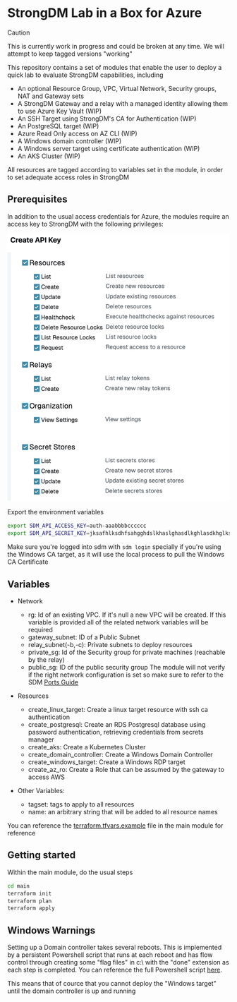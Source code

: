 # StrongDM Lab in a Box for Azure
> [!CAUTION]
> This is currently work in progress and could be broken at any time.
> We will attempt to keep tagged versions "working"


This repository contains a set of modules that enable the user to deploy a quick lab to evaluate StrongDM capabilities, including
- An optional Resource Group, VPC, Virtual Network, Security groups, NAT and Gateway sets
- A StrongDM Gateway and a relay with a managed identity allowing them to use Azure Key Vault (WIP)
- An SSH Target using StrongDM's CA for Authentication (WIP)
- An PostgreSQL target (WIP)
- Azure Read Only access on AZ CLI (WIP)
- A Windows domain controller (WIP)
- A Windows server target using certificate authentication (WIP)
- An AKS Cluster (WIP)

All resources are tagged according to variables set in the module, in order to set adequate access roles in StrongDM

## Prerequisites
In addition to the usual access credentials for Azure, the modules require an access key to StrongDM with the following privileges:

 ![StrongDM Permissions](doc/strongdm-permissions.png?raw=true)

Export the environment variables

```bash
export SDM_API_ACCESS_KEY=auth-aaabbbbcccccc
export SDM_API_SECRET_KEY=jksafhlksdhfsahgghdslkhaslghasdlkghlasdkhglkshg
```
Make sure you're logged into sdm with 
```sdm login```
specially if you're using the Windows CA target, as it will use the local process to pull the Windows CA Certificate

## Variables
- Network
  - rg: Id of an existing VPC. If it's null a new VPC will be created. If this variable is provided all of the related network variables will be required
  - gateway_subnet: ID of a Public Subnet
  - relay_subnet(-b,-c): Private subnets to deploy resources
  - private_sg: Id of the Security group for private machines (reachable by the relay)
  - public_sg: ID of the public security group
The module will not verify if the right network configuration is set so make sure to refer to the SDM [Ports Guide](https://www.strongdm.com/docs/admin/deployment/ports-guide/)

- Resources
  - create_linux_target: Create a linux target resource with ssh ca authentication
  - create_postgresql: Create an RDS Postgresql database using password authentication, retrieving credentials from secrets manager
  - create_aks: Create a Kubernetes Cluster
  - create_domain_controller: Create a Windows Domain Controller
  - create_windows_target: Create a Windows RDP target
  - create_az_ro: Create a Role that can be assumed by the gateway to access AWS
 
- Other Variables:
  - tagset: tags to apply to all resources
  - name: an arbitrary string that will be added to all resource names


You can reference the [terraform.tfvars.example](main/terraform.tfvars.example) file in the main module for reference

## Getting started

Within the main module, do the usual steps

```bash
cd main
terraform init
terraform plan
terraform apply
``` 

## Windows Warnings
Setting up a Domain controller takes several reboots. This is implemented by a persistent Powershell script that runs at each reboot and has flow control through creating some "flag files" in c:\ with the "done" extension as each step is completed. You can reference the full Powershell script [here](dc/install-dc.ps1.tpl).

This means that of cource that you cannot deploy the "Windows target" until the domain controller is up and running

